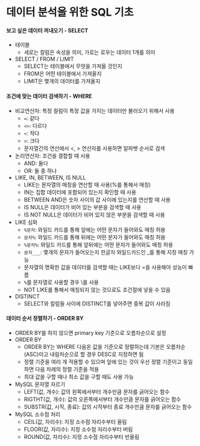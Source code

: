 # 데이터 분석을 위한 SQL 기초

#### 보고 싶은 데이터 꺼내오기 - SELECT
- 테이블
  - 세로는 칼럼은 속성을 의미, 가로는 로우는 데이터 1개를 의미
- SELECT / FROM / LIMIT
  - SELECT는 테이블에서 무엇을 가져올 것인지
  - FROM은 어떤 테이블에서 가져올지
  - LIMIT은 몇개의 데이터를 가져올지

#### 조건에 맞는 데이터 검색하기 - WHERE
- 비교연산자: 특정 컬럼이 특정 값을 가지는 데이터만 불러오기 위해서 사용
  - `=`: 같다
  - `<>`: 다르다
  - `<`: 작다
  - `>`: 크다
  - 문자열간의 연산에서 <, > 연산자를 사용하면 알파벳 순서로 검색
- 논리연산자: 조건을 결합할 때 사용
  - AND: 둘다
  - OR: 둘 중 하나
- LIKE, IN, BETWEEN, IS NULL
  - LIKE는 문자열의 매칭을 연산할 때 사용(%를 통해서 매칭)
  - IN는 집합 데이터에 포함되어 있는지 확인할 때 사용
  - BETWEEN AND은 숫자 사이의 값 사이에 있는지를 연산할 때 사용
  - IS NULL은 데이터가 비어 있는 부분을 검색할 때 사용
  - IS NOT NULL은 데이터가 비어 있지 않은 부분을 검색할 때 사용
- LIKE 심화
  - `%문자`: 와일드 카드를 통해 앞에는 어떤 문자가 들어와도 매칭 허용
  - `문자%`: 와일드 카드를 통해 뒤에는 어떤 문자가 들어와도 매칭 허용
  - `%문자%`: 와일드 카드를 통해 앞뒤에는 어떤 문자가 들어와도 매칭 허용
  - `문자___`: 몇개의 문자가 들어오는지 한글자 와일드카드인 _를 통해 지정 매칭 가능
  - 문자열의 명확한 값을 데이터를 검색할 때는 LIKE보다 =을 사용해야 성능이 빠름
  - `%`를 문자열로 사용할 경우 \를 사용
  - NOT LIKE를 통해서 매칭되지 않는 것으로도 조건절에 넣을 수 있음
- DISTINCT
  - SELECT와 칼럼들 사이에 DISTINCT를 넣어주면 중복 값이 사라짐

#### 데이터 순서 정렬하기 - ORDER BY
- ORDER BY를 하지 않으면 primary key 기준으로 오름차순으로 설정
- ORDER BY
  - ORDER BY는 WHERE 다음온 값을 기준으로 정렬하는데 기본은 오름차순(ASC)이고 내림차순으로 할 경우 DESC로 지정하면 됨
  - 정렬 기준을 여러 개 적용할 수 있으며 앞에 있는 것이 우선 정렬 기준이고 동일하면 다음 차례의 정렬 기준을 적용
  - 최대 값을 구할 때나 최소 값을 구할 때도 사용 가능
- MySQL 문자열 자르기
  - LEFT(값, 개수): 값의 왼쪽에서부터 개수만큼 문자를 긁어오는 함수
  - RIGTHT(값, 개수): 값의 오른쪽에서부터 개수만큼 문자를 긁어오는 함수
  - SUBSTR(값, 시작, 종료): 값의 시작부터 종료 개수만큼 문자를 긁어오는 함수
- MySQL 소수점 처리
  - CEIL(값, 자리수): 지정 소수점 자리수부터 올림
  - FLOOR(값, 자리수): 지정 소수점 자리수부터 버림
  - ROUND(값, 자리수): 지정 소수점 자리수부터 반올림